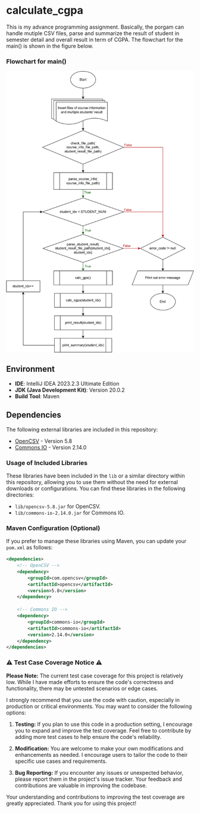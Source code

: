 # calculate_cgpa
This is my advance programming assignment. Basically, the porgam can handle mutiple CSV files, parse and summarize the result of student in semester detail and overall result in term of CGPA.
The flowchart for the main() is shown in the figure below.

### Flowchart for main()
![Flowchart](flowchart/CalculateCGPA-main().png)

## Environment
- **IDE**: IntelliJ IDEA 2023.2.3 Ultimate Edition
- **JDK (Java Development Kit)**: Version 20.0.2
- **Build Tool**: Maven

## Dependencies
The following external libraries are included in this repository:
- [OpenCSV](https://github.com/opencsv/opencsv) - Version 5.8
- [Commons IO](https://commons.apache.org/proper/commons-io/) - Version 2.14.0

### Usage of Included Libraries
These libraries have been included in the `lib` or a similar directory within this repository, allowing you to use them without the need for external downloads or configurations. You can find these libraries in the following directories:

- `lib/opencsv-5.8.jar` for OpenCSV.
- `lib/commons-io-2.14.0.jar` for Commons IO.

### Maven Configuration (Optional)
If you prefer to manage these libraries using Maven, you can update your `pom.xml` as follows:

```xml
<dependencies>
    <!-- OpenCSV -->
    <dependency>
        <groupId>com.opencsv</groupId>
        <artifactId>opencsv</artifactId>
        <version>5.8</version>
    </dependency>
    
    <!-- Commons IO -->
    <dependency>
        <groupId>commons-io</groupId>
        <artifactId>commons-io</artifactId>
        <version>2.14.0</version>
    </dependency>
</dependencies>
```

### :warning: Test Case Coverage Notice :warning:

**Please Note:** The current test case coverage for this project is relatively low. While I have made efforts to ensure the code's correctness and functionality, there may be untested scenarios or edge cases.

I strongly recommend that you use the code with caution, especially in production or critical environments. You may want to consider the following options:

1. **Testing:** If you plan to use this code in a production setting, I encourage you to expand and improve the test coverage. Feel free to contribute by adding more test cases to help ensure the code's reliability.

2. **Modification:** You are welcome to make your own modifications and enhancements as needed. I encourage users to tailor the code to their specific use cases and requirements.

3. **Bug Reporting:** If you encounter any issues or unexpected behavior, please report them in the project's issue tracker. Your feedback and contributions are valuable in improving the codebase.

Your understanding and contributions to improving the test coverage are greatly appreciated. Thank you for using this project!
